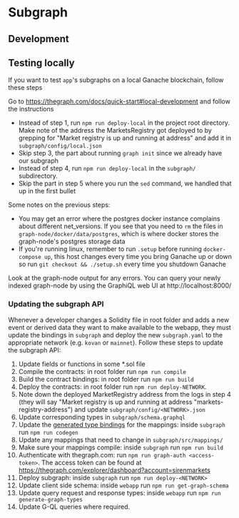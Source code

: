 # Subgraph

## Development

## Testing locally

If you want to test `app`'s subgraphs on a local Ganache blockchain, follow these steps

Go to https://thegraph.com/docs/quick-start#local-development and follow the instructions

- Instead of step 1, run `npm run deploy-local` in the project root directory. Make
  note of the address the MarketsRegistry got deployed to by grepping for
  "Market registry is up and running at address" and add it in `subgraph/config/local.json`
- Skip step 3, the part about running `graph init` since we already have our subgraph
- Instead of step 4, run `npm run deploy-local` in the `subgraph/` subdirectory.
- Skip the part in step 5 where you run the `sed` command, we handled that up in the first bullet

Some notes on the previous steps:

- You may get an error where the postgres docker instance complains about different net_versions. If you see that you need to `rm` the files in `graph-node/docker/data/postgres`, which is where docker stores the graph-node's postgres storage data
- If you're running linux, remember to run `.setup` before running `docker-compose up`, this host changes every time you bring Ganache up or down so run `git checkout && ./setup.sh` every time you shutdown Ganache

Look at the graph-node output for any errors. You can query your newly indexed graph-node by using the GraphiQL web UI at http://localhost:8000/

### Updating the subgraph API

Whenever a developer changes a Solidity file in root folder and adds a new event or
derived data they want to make available to the webapp, they must update the bindings in
`subgraph` and deploy the new `subgraph.yaml` to the appropriate network (e.g. `kovan`
or `mainnet`). Follow these steps to update the subgraph API:

1. Update fields or functions in some \*.sol file
2. Compile the contracts: in root folder run `npm run compile`
3. Build the contract bindings: in root folder run `npm run build`
4. Deploy the contracts: in root folder run `npm run deploy-NETWORK`.
5. Note down the deployed MarketRegistry address from the logs in step 4 (they will say "Market registry is up and running at address "markets-registry-address") and update `subgraph/config/<NETWORK>.json`
6. Update corresponding types in `subgraph/schema.graphql`
7. Update the [generated type bindings](generated/) for the mappings: inside `subgraph` run `npm run codegen`
8. Update any mappings that need to change in `subgraph/src/mappings/`
9. Make sure your mappings compile: inside `subgraph` run `npm run build`
10. Authenticate with thegraph.com: run `npm run graph-auth <access-token>`. The access token can be found at https://thegraph.com/explorer/dashboard?account=sirenmarkets
11. Deploy subgraph: inside `subgraph` run `npm run deploy-<NETWORK>`
12. Update client side schema: inside `webapp` run `npm run get-graph-schema`
13. Update query request and response types: inside `webapp` run `npm run generate-graph-types`
14. Update G-QL queries where required.
